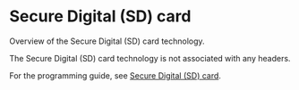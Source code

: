 # Secure Digital (SD) card

Overview of the Secure Digital (SD) card technology.

The Secure Digital (SD) card technology is not associated with any headers.

For the programming guide, see [Secure Digital (SD) card](https://docs.microsoft.com/en-us/windows-hardware/drivers/sd).
